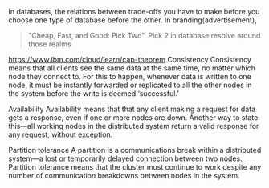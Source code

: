 In databases, the relations between trade-offs you have to make before you choose one type of database before the other.
In branding(advertisement),
> "Cheap, Fast, and Good: Pick Two".
Pick 2 in database resolve around those realms

https://www.ibm.com/cloud/learn/cap-theorem
Consistency
Consistency means that all clients see the same data at the same time,
no matter which node they connect to. For this to happen,
whenever data is written to one node,
it must be instantly forwarded or replicated
to all the other nodes in the system before the write is deemed ‘successful.’

Availability
Availability means that that any client making a request for data gets a response,
even if one or more nodes are down.
Another way to state this—all working nodes in the distributed system return a valid response for any request, without exception.

Partition tolerance
A partition is a communications break within a distributed system—a lost or temporarily delayed connection between two nodes. Partition tolerance means that the cluster must continue to work despite any number of communication breakdowns between nodes in the system.

